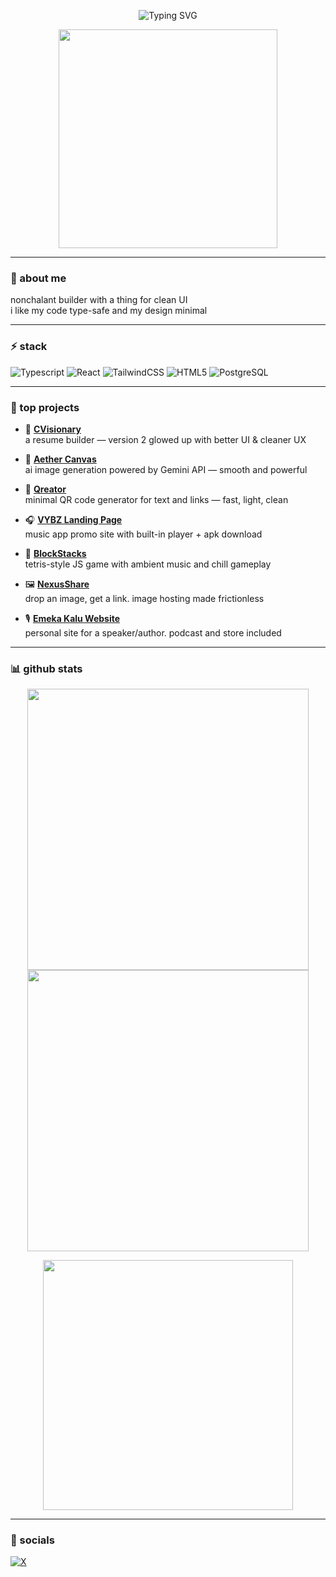 <p align="center">
  <img src="https://readme-typing-svg.demolab.com?font=Geist&size=28&duration=3000&pause=1000&color=22C55E&center=true&vCenter=true&width=600&lines=yo%2C+I'm+Prince.;I+build+web+things.;Typescript+is+life.;React+all+day.;Tailwind+gang." alt="Typing SVG" />
</p>

<p align="center">
  <img src="https://media.giphy.com/media/v1.Y2lkPTc5MGI3NjExM3Z3cTg4eWx3aHJxYWhwZDJnYmZhbHJhdzI4eG45bnhtNHN2ZWN3cCZlcD12MV9naWZzX3NlYXJjaCZjdD1n/RbDKaczqWovIugyJmW/giphy.gif" width="350" />
</p>

---

### 🧠 about me

nonchalant builder with a thing for clean UI  
i like my code type-safe and my design minimal

---

### ⚡ stack

![Typescript](https://img.shields.io/badge/Typescript-3178C6?style=for-the-badge&logo=typescript&logoColor=white)
![React](https://img.shields.io/badge/React-20232A?style=for-the-badge&logo=react)
![TailwindCSS](https://img.shields.io/badge/Tailwind-06B6D4?style=for-the-badge&logo=tailwindcss)
![HTML5](https://img.shields.io/badge/HTML5-E34F26?style=for-the-badge&logo=html5&logoColor=white)
![PostgreSQL](https://img.shields.io/badge/Postgres-4169E1?style=for-the-badge&logo=postgresql&logoColor=white)

---

### 🚀 top projects

- 📄 [**CVisionary**](https://cvisionary-ii.vercel.app)  
  a resume builder — version 2 glowed up with better UI & cleaner UX

- 🎨 [**Aether Canvas**](https://aether-canvas-alpha.vercel.app)  
  ai image generation powered by Gemini API — smooth and powerful

- 🧾 [**Qreator**](https://qreator-alpha.vercel.app)  
  minimal QR code generator for text and links — fast, light, clean

- 🎧 [**VYBZ Landing Page**](https://vybz-download.vercel.app)  
  music app promo site with built-in player + apk download

- 🧱 [**BlockStacks**](https://block-stacks-ii.vercel.app)  
  tetris-style JS game with ambient music and chill gameplay

- 🖼 [**NexusShare**](https://nexus-share.vercel.app)  
  drop an image, get a link. image hosting made frictionless

- 🎙 [**Emeka Kalu Website**](https://emekakaluspeaks.com)  
  personal site for a speaker/author. podcast and store included

---

### 📊 github stats

<p align="center">
  <img src="https://github-readme-stats.vercel.app/api?username=MilanCodesWebsites&show_icons=true&theme=radical" width="450" />
  <img src="https://github-readme-streak-stats.herokuapp.com?user=MilanCodesWebsites&theme=radical&date_format=M%20j%5B%2C%20Y%5D" width="450" />
</p>

<p align="center">
  <img src="https://github-readme-stats.vercel.app/api/top-langs/?username=onrooleyy&layout=compact&theme=radical" width="400" />
</p>

---

### 🔗 socials

[![X](https://img.shields.io/badge/@princecodes0-1DA1F2?style=for-the-badge&logo=x&logoColor=white)](https://x.com/onrooleyy)
